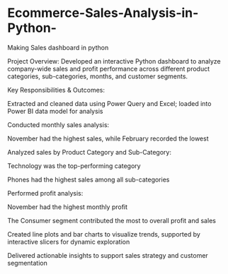 # Ecommerce-Sales-Analysis-in-Python-
Making Sales dashboard in python 


Project Overview:
Developed an interactive Python  dashboard to analyze company-wide sales and profit performance across different product categories, sub-categories, months, and customer segments.

Key Responsibilities & Outcomes:

Extracted and cleaned data using Power Query and Excel; loaded into Power BI data model for analysis

Conducted monthly sales analysis:

November had the highest sales, while February recorded the lowest

Analyzed sales by Product Category and Sub-Category:

Technology was the top-performing category

Phones had the highest sales among all sub-categories

Performed profit analysis:

November had the highest monthly profit

The Consumer segment contributed the most to overall profit and sales

Created line plots and bar charts to visualize trends, supported by interactive slicers for dynamic exploration

Delivered actionable insights to support sales strategy and customer segmentation

